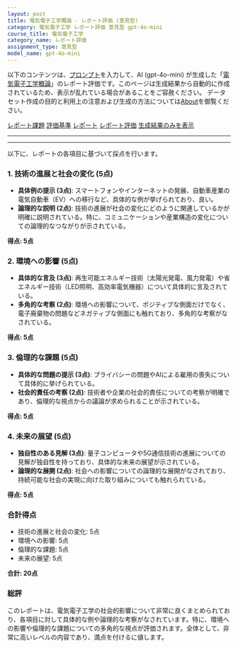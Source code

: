 ```yaml
---
layout: post
title: 電気電子工学概論 - レポート評価 (意見型)
category: 電気電子工学 レポート評価 意見型 gpt-4o-mini
course_title: 電気電子工学
category_name: レポート評価
assignment_type: 意見型
model_name: gpt-4o-mini
---
```


以下のコンテンツは、[プロンプト](https://github.com/takedatoshiyuki/synthetic_assignments/tree/main/generated/電気電子工学/gpt-4o-mini/prompt_レポート評価-意見型.md)を入力して、AI (gpt-4o-mini) が生成した「[電気電子工学概論](/contents/電気電子工学/)」のレポート評価です。このページは生成結果から自動的に作成されているため、表示が乱れている場合があることをご容赦ください。
データセット作成の目的と利用上の注意および生成の方法については[About](/About)を御覧ください。

[レポート課題](../レポート課題-意見型)
[評価基準](../評価基準-意見型)
[レポート](../レポート-意見型)
[レポート評価](../レポート評価-意見型)
[生成結果のみを表示](https://github.com/takedatoshiyuki/synthetic_assignments/tree/main/generated/電気電子工学/gpt-4o-mini/レポート評価-意見型.md)
  

***
***
  
以下に、レポートの各項目に基づいて採点を行います。

### 1. 技術の進展と社会の変化 (5点)
- **具体例の提示 (3点)**: スマートフォンやインターネットの発展、自動車産業の電気自動車（EV）への移行など、具体的な例が挙げられており、良い。
- **論理的な説明 (2点)**: 技術の進展が社会の変化にどのように関連しているかが明確に説明されている。特に、コミュニケーションや産業構造の変化についての論理的なつながりが示されている。

**得点: 5点**

### 2. 環境への影響 (5点)
- **具体的な言及 (3点)**: 再生可能エネルギー技術（太陽光発電、風力発電）や省エネルギー技術（LED照明、高効率電気機器）について具体的に言及されている。
- **多角的な考察 (2点)**: 環境への影響について、ポジティブな側面だけでなく、電子廃棄物の問題などネガティブな側面にも触れており、多角的な考察がなされている。

**得点: 5点**

### 3. 倫理的な課題 (5点)
- **具体的な問題の提示 (3点)**: プライバシーの問題やAIによる雇用の喪失について具体的に挙げられている。
- **社会的責任の考察 (2点)**: 技術者や企業の社会的責任についての考察が明確であり、倫理的な視点からの議論が求められることが示されている。

**得点: 5点**

### 4. 未来の展望 (5点)
- **独自性のある見解 (3点)**: 量子コンピュータや5G通信技術の進展についての見解が独自性を持っており、具体的な未来の展望が示されている。
- **論理的な展開 (2点)**: 社会への影響についての論理的な展開がなされており、持続可能な社会の実現に向けた取り組みについても触れられている。

**得点: 5点**

### 合計得点
- 技術の進展と社会の変化: 5点
- 環境への影響: 5点
- 倫理的な課題: 5点
- 未来の展望: 5点

**合計: 20点**

### 総評
このレポートは、電気電子工学の社会的影響について非常に良くまとめられており、各項目に対して具体的な例や論理的な考察がなされています。特に、環境への影響や倫理的な課題についての多角的な視点が評価されます。全体として、非常に高いレベルの内容であり、満点を付けるに値します。
